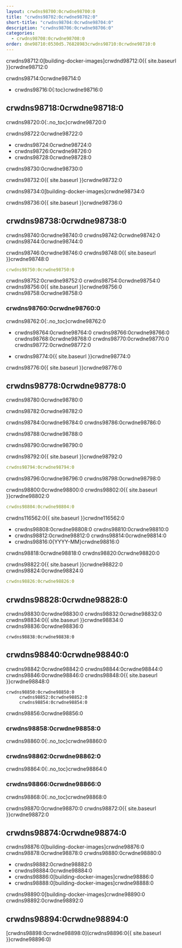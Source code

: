 ```yaml
---
layout: crwdns98700:0crwdne98700:0
title: "crwdns98702:0crwdne98702:0"
short-title: "crwdns98704:0crwdne98704:0"
description: "crwdns98706:0crwdne98706:0"
categories:
  - crwdns98708:0crwdne98708:0
order: dne98710:0530d5.76828983crwdns98710:0crwdne98710:0
---
```

crwdns98712:0[building-docker-images]crwdnd98712:0{{ site.baseurl }}crwdne98712:0

crwdns98714:0crwdne98714:0

- crwdns98716:0{:toc}crwdne98716:0

## crwdns98718:0crwdne98718:0

crwdns98720:0{:.no_toc}crwdne98720:0

crwdns98722:0crwdne98722:0

- crwdns98724:0crwdne98724:0
- crwdns98726:0crwdne98726:0
- crwdns98728:0crwdne98728:0

crwdns98730:0crwdne98730:0

crwdns98732:0{{ site.baseurl }}crwdne98732:0

crwdns98734:0[building-docker-images]crwdne98734:0

crwdns98736:0{{ site.baseurl }}crwdne98736:0

## crwdns98738:0crwdne98738:0

crwdns98740:0crwdne98740:0 crwdns98742:0crwdne98742:0 crwdns98744:0crwdne98744:0

crwdns98746:0crwdne98746:0 crwdns98748:0{{ site.baseurl }}crwdne98748:0

```yaml
crwdns98750:0crwdne98750:0
```

crwdns98752:0crwdne98752:0 crwdns98754:0crwdne98754:0 crwdns98756:0{{ site.baseurl }}crwdne98756:0 crwdns98758:0crwdne98758:0

### crwdns98760:0crwdne98760:0

crwdns98762:0{:.no_toc}crwdne98762:0

- crwdns98764:0crwdne98764:0 crwdns98766:0crwdne98766:0 crwdns98768:0crwdne98768:0 crwdns98770:0crwdne98770:0 crwdns98772:0crwdne98772:0

- crwdns98774:0{{ site.baseurl }}crwdne98774:0

crwdns98776:0{{ site.baseurl }}crwdne98776:0

## crwdns98778:0crwdne98778:0

crwdns98780:0crwdne98780:0

crwdns98782:0crwdne98782:0

crwdns98784:0crwdne98784:0 crwdns98786:0crwdne98786:0

crwdns98788:0crwdne98788:0

crwdns98790:0crwdne98790:0

crwdns98792:0{{ site.baseurl }}crwdne98792:0

```yaml
crwdns98794:0crwdne98794:0
```

crwdns98796:0crwdne98796:0 crwdns98798:0crwdne98798:0

crwdns98800:0crwdne98800:0 crwdns98802:0{{ site.baseurl }}crwdne98802:0

```yaml
crwdns98804:0crwdne98804:0
```

crwdns116562:0{{ site.baseurl }}crwdne116562:0

- crwdns98808:0crwdne98808:0 crwdns98810:0crwdne98810:0
- crwdns98812:0crwdne98812:0 crwdns98814:0crwdne98814:0
- crwdns98816:0{YYYY-MM}crwdne98816:0

crwdns98818:0crwdne98818:0 crwdns98820:0crwdne98820:0

crwdns98822:0{{ site.baseurl }}crwdne98822:0 crwdns98824:0crwdne98824:0

```yaml
crwdns98826:0crwdne98826:0
```

## crwdns98828:0crwdne98828:0

crwdns98830:0crwdne98830:0 crwdns98832:0crwdne98832:0 crwdns98834:0{{ site.baseurl }}crwdne98834:0 crwdns98836:0crwdne98836:0

    crwdns98838:0crwdne98838:0
    

## crwdns98840:0crwdne98840:0

crwdns98842:0crwdne98842:0 crwdns98844:0crwdne98844:0 crwdns98846:0crwdne98846:0 crwdns98848:0{{ site.baseurl }}crwdne98848:0

    crwdns98850:0crwdne98850:0
         crwdns98852:0crwdne98852:0 
         crwdns98854:0crwdne98854:0
    

crwdns98856:0crwdne98856:0

### crwdns98858:0crwdne98858:0

crwdns98860:0{:.no_toc}crwdne98860:0

### crwdns98862:0crwdne98862:0

crwdns98864:0{:.no_toc}crwdne98864:0

### crwdns98866:0crwdne98866:0

crwdns98868:0{:.no_toc}crwdne98868:0

crwdns98870:0crwdne98870:0 crwdns98872:0{{ site.baseurl }}crwdne98872:0

## crwdns98874:0crwdne98874:0

crwdns98876:0[building-docker-images]crwdne98876:0 crwdns98878:0crwdne98878:0 crwdns98880:0crwdne98880:0

- crwdns98882:0crwdne98882:0
- crwdns98884:0crwdne98884:0
- crwdns98886:0[building-docker-images]crwdne98886:0
- crwdns98888:0[building-docker-images]crwdne98888:0

crwdns98890:0[building-docker-images]crwdne98890:0 crwdns98892:0crwdne98892:0

## crwdns98894:0crwdne98894:0

[crwdns98898:0crwdne98898:0](crwdns98896:0{{ site.baseurl }}crwdne98896:0)